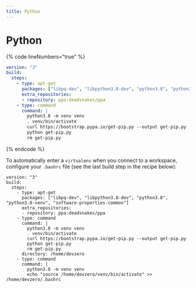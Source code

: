 ```yaml
---
title: Python
---
```

# Python

{% code lineNumbers="true" %}
```yaml
version: "3"
build:
  steps:
    - type: apt-get
      packages: ["libpq-dev", "libpython3.8-dev", "python3.8", "python3.8-venv", "software-properties-common"]
      extra_repositories:
      - repository: ppa:deadsnakes/ppa
    - type: command
      command: |
        python3.8 -m venv venv
        . venv/bin/activate
        curl https://bootstrap.pypa.io/get-pip.py --output get-pip.py
        python get-pip.py
        rm get-pip.py
```
{% endcode %}

To automatically enter a `virtualenv` when you connect to a workspace, configure your `.bashrc` file (see the last build step in the recipe below):

```
version: "3"
build:
  steps:
    - type: apt-get
      packages: ["libpq-dev", "libpython3.8-dev", "python3.8", "python3.8-venv", "software-properties-common"]
      extra_repositories:
      - repository: ppa:deadsnakes/ppa
    - type: command
      command: |
        python3.8 -m venv venv
        . venv/bin/activate
        curl https://bootstrap.pypa.io/get-pip.py --output get-pip.py
        python get-pip.py
        rm get-pip.py
      directory: /home/devzero
    - type: command
      command: |
        python3.8 -m venv venv
        echo "source /home/devzero/venv/bin/activate" >> /home/devzero/.bashrc
```
